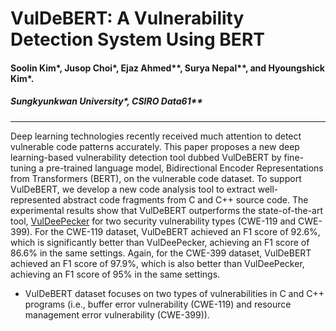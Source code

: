 # VulDeBERT: A Vulnerability Detection System Using BERT

#### Soolin Kim*, Jusop Choi*, Ejaz Ahmed**, Surya Nepal**, and Hyoungshick Kim*.
##### Sungkyunkwan University*, CSIRO Data61**

---



Deep learning technologies recently received much attention to detect vulnerable code patterns accurately. This paper proposes a new deep learning-based vulnerability detection tool dubbed VulDeBERT by fine-tuning a pre-trained language model, Bidirectional Encoder Representations from Transformers (BERT), on the vulnerable code dataset. To support VulDeBERT, we develop a new code analysis tool to extract well-represented abstract code fragments from C and C++ source code. The experimental results show that VulDeBERT outperforms the state-of-the-art tool, [VulDeePecker](https://arxiv.org/abs/1801.01681) for two security vulnerability types (CWE-119 and CWE-399). For the CWE-119 dataset, VulDeBERT achieved an F1 score of 92.6\%, which is significantly better than VulDeePecker, achieving an F1 score of 86.6\% in the same settings. Again, for the CWE-399 dataset, VulDeBERT achieved an F1 score of 97.9\%, which is also better than VulDeePecker, achieving an F1 score of 95\% in the same settings.




* VulDeBERT dataset focuses on two types of vulnerabilities in C and C++ programs (i.e., buffer error vulnerability (CWE-119) and resource management error vulnerability (CWE-399)).

